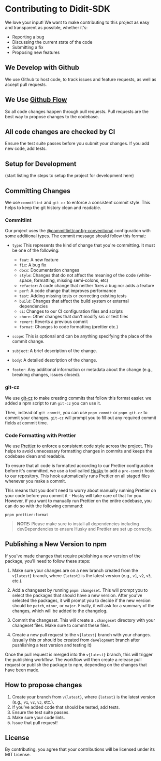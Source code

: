 # Contributing to Didit-SDK

We love your input! We want to make contributing to this project as easy and transparent as possible, whether it's:

- Reporting a bug
- Discussing the current state of the code
- Submitting a fix
- Proposing new features

## We Develop with Github

We use Github to host code, to track issues and feature requests, as well as accept pull requests.

## We Use [Github Flow](https://guides.github.com/introduction/flow/index.html)

So all code changes happen through pull requests. Pull requests are the best way to propose changes to the codebase.

## All code changes are checked by CI

Ensure the test suite passes before you submit your changes. If you add new code, add tests.

## Setup for Development

(start listing the steps to setup the project for development here)

## Committing Changes

We use `commitlint` and `git-cz` to enforce a consistent commit style. This helps to keep the git history clean and readable.

### Commitlint

Our project uses the [@commitlint/config-conventional](https://github.com/conventional-changelog/commitlint/tree/master/%40commitlint/config-conventional) configuration with some additional types. The commit message should follow this format:

- `type`: This represents the kind of change that you're committing. It must be one of the following:

  - `feat`: A new feature
  - `fix`: A bug fix
  - `docs`: Documentation changes
  - `style`: Changes that do not affect the meaning of the code (white-space, formatting, missing semi-colons, etc)
  - `refactor`: A code change that neither fixes a bug nor adds a feature
  - `perf`: A code change that improves performance
  - `test`: Adding missing tests or correcting existing tests
  - `build`: Changes that affect the build system or external dependencies
  - `ci`: Changes to our CI configuration files and scripts
  - `chore`: Other changes that don't modify src or test files
  - `revert`: Reverts a previous commit
  - `format`: Changes to code formatting (prettier etc.)

- `scope`: This is optional and can be anything specifying the place of the commit change.

- `subject`: A brief description of the change.

- `body`: A detailed description of the change.

- `footer`: Any additional information or metadata about the change (e.g., breaking changes, issues closed).

### git-cz

We use [git-cz](https://www.npmjs.com/package/@commitlint/cz-commitlint) to make creating commits that follow this format easier. we added a npm script to run `git-cz` you can use it.

Then, instead of `git commit`, you can use
`pnpm commit` or `pnpm git-cz`
to commit your changes. `git-cz` will prompt you to fill out any required commit fields at commit time.

### Code Formatting with Prettier

We use [Prettier](https://prettier.io/) to enforce a consistent code style across the project. This helps to avoid unnecessary formatting changes in commits and keeps the codebase clean and readable.

To ensure that all code is formatted according to our Prettier configuration before it's committed, we use a tool called [Husky](https://typicode.github.io/husky/) to add a `pre-commit` hook to our repository. This hook automatically runs Prettier on all staged files whenever you make a commit.

This means that you don't need to worry about manually running Prettier on your code before you commit it - Husky will take care of that for you. However, if you want to manually run Prettier on the entire codebase, you can do so with the following command:

`pnpm prettier:format`

> **NOTE:** Please make sure to install all dependencies including devDependencies to ensure Husky and Prettier are set up correctly.

## Publishing a New Version to npm

If you've made changes that require publishing a new version of the package, you'll need to follow these steps:

1. Make sure your changes are on a new branch created from the `v{latest}` branch, where `{latest}` is the latest version (e.g., `v1`, `v2`, `v3`, etc.).

2. Add a changeset by running `pnpm changeset`. This will prompt you to select the packages that should have a new version. After you've selected the packages, it will prompt you to decide if the new version should be `patch`, `minor`, or `major`. Finally, it will ask for a summary of the changes, which will be added to the changelog.

3. Commit the changeset. This will create a `.changeset` directory with your changeset files. Make sure to commit these files.

4. Create a new pull request to the `v{latest}` branch with your changes. (usually this pr should be created from `development` branch after pushlishing a test version and testing it)

Once the pull request is merged into the `v{latest}` branch, this will trigger the publishing workflow. The workflow will then create a release pull request or publish the package to npm, depending on the changes that have been made.

## How to propose changes

1. Create your branch from `v{latest}`, where `{latest}` is the latest version (e.g., `v1`, `v2`, `v3`, etc.).
2. If you've added code that should be tested, add tests.
3. Ensure the test suite passes.
4. Make sure your code lints.
5. Issue that pull request!

## License

By contributing, you agree that your contributions will be licensed under its MIT License.
